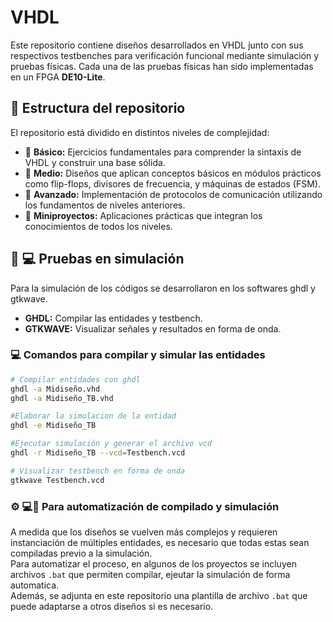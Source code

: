 # VHDL
Este repositorio contiene diseños desarrollados en VHDL junto con sus respectivos testbenches para verificación funcional mediante simulación y pruebas físicas. Cada una de las pruebas físicas han sido implementadas en un FPGA **DE10-Lite**.

## 📁 Estructura del repositorio

El repositorio está dividido en distintos niveles de complejidad:

- 📂 **Básico:** Ejercicios fundamentales para comprender la sintaxis de VHDL y construir una base sólida.
- 📂 **Medio:** Diseños que aplican conceptos básicos en módulos prácticos como flip-flops, divisores de frecuencia, y máquinas de estados (FSM).
- 📂 **Avanzado:** Implementación de protocolos de comunicación utilizando los fundamentos de niveles anteriores.
- 📂 **Miniproyectos:** Aplicaciones prácticas que integran los conocimientos de todos los niveles.


## 🧪 💻 Pruebas en simulación
Para la simulación de los códigos se desarrollaron en los softwares ghdl y gtkwave.
- **GHDL:** Compilar las entidades y testbench.
- **GTKWAVE:** Visualizar señales y resultados en forma de onda.

### 💻 Comandos para compilar y simular las entidades 

```bash
# Compilar entidades con ghdl
ghdl -a Midiseño.vhd
ghdl -a Midiseño_TB.vhd

#Elaborar la simulacion de la entidad
ghdl -e Midiseño_TB

#Ejecutar simulación y generar el archivo vcd 
ghdl -r Midiseño_TB --vcd=Testbench.vcd

# Visualizar testbench en forma de onda
gtkwave Testbench.vcd 

```
### ⚙️ 💻🧪 Para automatización de compilado y simulación
A medida que los diseños se vuelven más complejos y requieren instanciación de múltiples entidades, es necesario que todas estas sean compiladas previo a la simulación.<br>
Para automatizar el proceso, en algunos de los proyectos se incluyen archivos `.bat` que permiten compilar, ejeutar la simulación de forma automatica.<br>
Además, se adjunta en este repositorio una plantilla de archivo `.bat` que puede adaptarse a otros diseños si es necesario.
